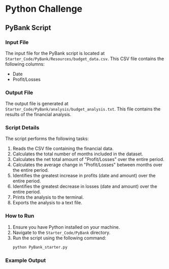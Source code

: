 # Python Challenge

## PyBank Script

### Input File

The input file for the PyBank script is located at `Starter_Code/PyBank/Resources/budget_data.csv`. This CSV file contains the following columns:
- Date
- Profit/Losses

### Output File

The output file is generated at `Starter_Code/PyBank/analysis/budget_analysis.txt`. This file contains the results of the financial analysis.

### Script Details

The script performs the following tasks:
1. Reads the CSV file containing the financial data.
2. Calculates the total number of months included in the dataset.
3. Calculates the net total amount of "Profit/Losses" over the entire period.
4. Calculates the average change in "Profit/Losses" between months over the entire period.
5. Identifies the greatest increase in profits (date and amount) over the entire period.
6. Identifies the greatest decrease in losses (date and amount) over the entire period.
7. Prints the analysis to the terminal.
8. Exports the analysis to a text file.

### How to Run

1. Ensure you have Python installed on your machine.
2. Navigate to the `Starter_Code/PyBank` directory.
3. Run the script using the following command:
    ```sh
    python PyBank_starter.py
    ```

### Example Output